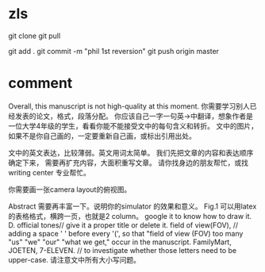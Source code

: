 # zls
git clone 
git pull

git add . 
git commit -m "phil 1st reversion"
git push origin master

# comment
Overall, this manuscript is not high-quality at this moment.
你需要学习别人已经发表的论文，格式，段落分配。
你应该自己一字一句英->中翻译，想象作者是一位大学4年级的学生，看看你能不能接受文中的每句含义和转折。
文中的图片，如果不是你自己画的，一定要重新自己画，或标出引用出处。

文中的英文表达，比较薄弱。英文用词太简单。
我们先把文章的内容和表达顺序确定下来，
需要再扩充内容，大面积重写文章。
请你找身边的朋友帮忙，或找writing center 专业帮忙。

你需要画一张camera layout的俯视图。

Abstract 需要再丰富一下。说明你的simulator 的效果和意义。
Fig.1 可以用latex的表格格式，横跨一页，也就是2 column。 google it to know how to draw it.
D. official tones// give it a proper title or delete it.
field of view(FOV), // adding a space ' ' before every '(', so that "field of view (FOV)
too many "us" "we" "our" "what we get," occur in the manuscript.
FamilyMart, JOETEN, 7-ELEVEN. // to investigate whether those letters need to be upper-case.
请注意文中所有大小写问题。
